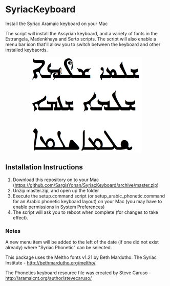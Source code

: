 # SyriacKeyboard
Install the Syriac Aramaic keyboard on your Mac

The script will install the Assyrian keyboard, and a variety of fonts in the Estrangela, Madenkhaya and Serto scripts. The script will also enable a menu bar icon that'll allow you to switch between the keyboard and other installed keybaords.

<p align="center">
<img width="350" height="300" src="https://github.com/SargisYonan/SyriacKeyboard/blob/master/syriac_fonts_examples.png">
</p>
  
## Installation Instructions
1. Download this repository on to your Mac (https://github.com/SargisYonan/SyriacKeyboard/archive/master.zip)
2. Unzip master.zip, and open up the folder 
3. Execute the setup.command script (or setup_arabic_phonetic.command for an Arabic phonetic keyboard layout) on your Mac (you may have to enable permissions in System Preferences)
4. The script will ask you to reboot when complete (for changes to take effect).

### Notes
A new menu item will be added to the left of the date (if one did not exist already) where "Syriac Phonetic" can be selected.

This package uses the Meltho fonts v1.21 by Beth Mardutho: The Syriac Institute - http://bethmardutho.org/meltho/

The Phonetics keyboard resource file was created by Steve Caruso - http://aramaicnt.org/author/stevecaruso/
